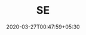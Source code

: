 ---
title: "SE"
image: /images/clients/logo-se.png
tags: ["clients"]
date: 2020-03-27T00:47:59+05:30
draft: false
---